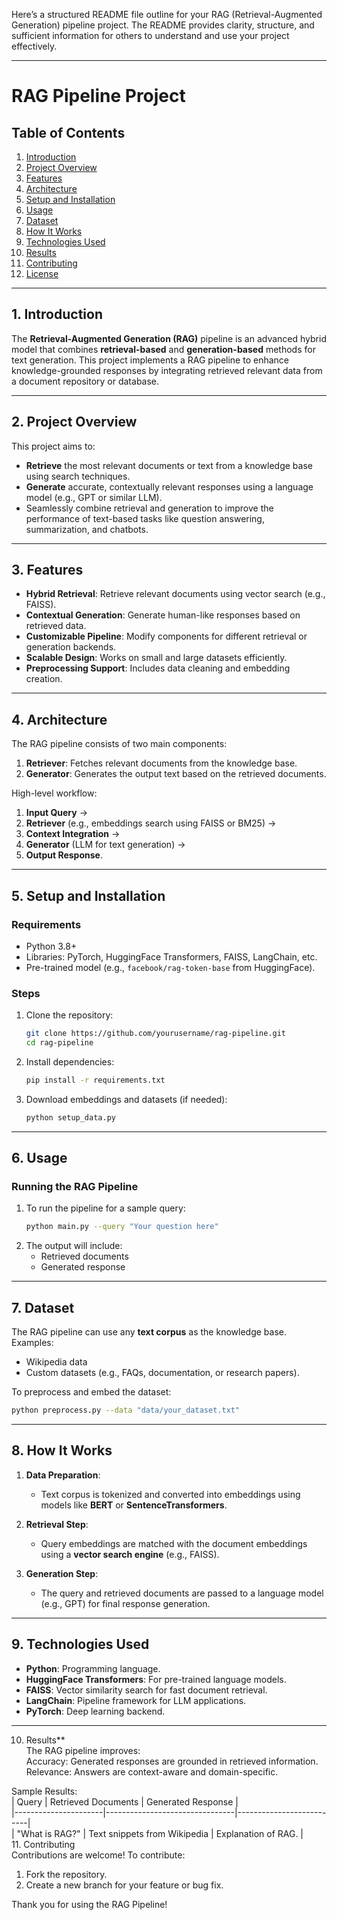 Here’s a structured README file outline for your RAG (Retrieval-Augmented Generation) pipeline project. The README provides clarity, structure, and sufficient information for others to understand and use your project effectively.

---

# **RAG Pipeline Project**

## **Table of Contents**  
1. [Introduction](#introduction)  
2. [Project Overview](#project-overview)  
3. [Features](#features)  
4. [Architecture](#architecture)  
5. [Setup and Installation](#setup-and-installation)  
6. [Usage](#usage)  
7. [Dataset](#dataset)  
8. [How It Works](#how-it-works)  
9. [Technologies Used](#technologies-used)  
10. [Results](#results)  
11. [Contributing](#contributing)  
12. [License](#license)  

---

## **1. Introduction**  
The **Retrieval-Augmented Generation (RAG)** pipeline is an advanced hybrid model that combines **retrieval-based** and **generation-based** methods for text generation. This project implements a RAG pipeline to enhance knowledge-grounded responses by integrating retrieved relevant data from a document repository or database.

---

## **2. Project Overview**  
This project aims to:  
- **Retrieve** the most relevant documents or text from a knowledge base using search techniques.  
- **Generate** accurate, contextually relevant responses using a language model (e.g., GPT or similar LLM).  
- Seamlessly combine retrieval and generation to improve the performance of text-based tasks like question answering, summarization, and chatbots.

---

## **3. Features**  
- **Hybrid Retrieval**: Retrieve relevant documents using vector search (e.g., FAISS).  
- **Contextual Generation**: Generate human-like responses based on retrieved data.  
- **Customizable Pipeline**: Modify components for different retrieval or generation backends.  
- **Scalable Design**: Works on small and large datasets efficiently.  
- **Preprocessing Support**: Includes data cleaning and embedding creation.  

---

## **4. Architecture**  
The RAG pipeline consists of two main components:  
1. **Retriever**: Fetches relevant documents from the knowledge base.  
2. **Generator**: Generates the output text based on the retrieved documents.  

High-level workflow:  
1. **Input Query** →  
2. **Retriever** (e.g., embeddings search using FAISS or BM25) →  
3. **Context Integration** →  
4. **Generator** (LLM for text generation) →  
5. **Output Response**.

---

## **5. Setup and Installation**  

### **Requirements**  
- Python 3.8+  
- Libraries: PyTorch, HuggingFace Transformers, FAISS, LangChain, etc.  
- Pre-trained model (e.g., `facebook/rag-token-base` from HuggingFace).  

### **Steps**  
1. Clone the repository:  
   ```bash
   git clone https://github.com/yourusername/rag-pipeline.git
   cd rag-pipeline
   ```  

2. Install dependencies:  
   ```bash
   pip install -r requirements.txt
   ```  

3. Download embeddings and datasets (if needed):  
   ```bash
   python setup_data.py
   ```  

---

## **6. Usage**  

### **Running the RAG Pipeline**  
1. To run the pipeline for a sample query:  
   ```bash
   python main.py --query "Your question here"
   ```  
2. The output will include:  
   - Retrieved documents  
   - Generated response  

---

## **7. Dataset**  
The RAG pipeline can use any **text corpus** as the knowledge base. Examples:  
- Wikipedia data  
- Custom datasets (e.g., FAQs, documentation, or research papers).  

To preprocess and embed the dataset:  
```bash
python preprocess.py --data "data/your_dataset.txt"
```

---

## **8. How It Works**  

1. **Data Preparation**:  
   - Text corpus is tokenized and converted into embeddings using models like **BERT** or **SentenceTransformers**.  

2. **Retrieval Step**:  
   - Query embeddings are matched with the document embeddings using a **vector search engine** (e.g., FAISS).  

3. **Generation Step**:  
   - The query and retrieved documents are passed to a language model (e.g., GPT) for final response generation.  

---

## **9. Technologies Used**  
- **Python**: Programming language.  
- **HuggingFace Transformers**: For pre-trained language models.  
- **FAISS**: Vector similarity search for fast document retrieval.  
- **LangChain**: Pipeline framework for LLM applications.  
- **PyTorch**: Deep learning backend.  

---

10. Results**  
The RAG pipeline improves:  
Accuracy: Generated responses are grounded in retrieved information.  
Relevance: Answers are context-aware and domain-specific.  

Sample Results:  
| Query                | Retrieved Documents           | Generated Response       |  
|----------------------|--------------------------------|--------------------------|  
| "What is RAG?"       | Text snippets from Wikipedia  | Explanation of RAG.      |  
11. Contributing  
Contributions are welcome! To contribute:  
1. Fork the repository.  
2. Create a new branch for your feature or bug fix.  

Thank you for using the RAG Pipeline!
